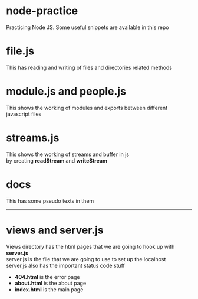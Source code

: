 # node-practice
Practicing Node JS. Some useful snippets are available in this repo

# file.js
This has reading and writing of files and directories related methods

# module.js and people.js
This shows the working of modules and exports between different javascript files

# streams.js
This shows the working of streams and buffer in js <br>
by creating <strong>readStream</strong> and <strong>writeStream</strong>

# docs
This has some pseudo texts in them

<hr>

# views and server.js
Views directory has the html pages that we are going to hook up with <br>
<strong>server.js</strong>
<br>
server.js is the file that we are going to use to set up the localhost
<br>
server.js also has the important status code stuff
    <ul>
        <li><strong>404.html</strong> is the error page</li>
        <li><strong>about.html</strong> is the about page</li>
        <li><strong>index.html</strong> is the main page</li>
    </ul>

